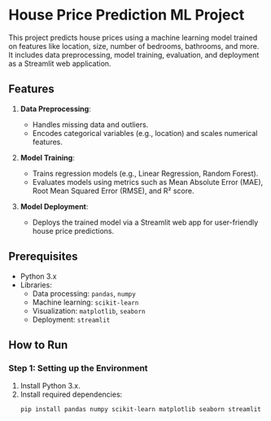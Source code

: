 # House Price Prediction ML Project

This project predicts house prices using a machine learning model trained on features like location, size, number of bedrooms, bathrooms, and more. It includes data preprocessing, model training, evaluation, and deployment as a Streamlit web application.

## Features
1. **Data Preprocessing**:
   - Handles missing data and outliers.
   - Encodes categorical variables (e.g., location) and scales numerical features.

2. **Model Training**:
   - Trains regression models (e.g., Linear Regression, Random Forest).
   - Evaluates models using metrics such as Mean Absolute Error (MAE), Root Mean Squared Error (RMSE), and R² score.

3. **Model Deployment**:
   - Deploys the trained model via a Streamlit web app for user-friendly house price predictions.

## Prerequisites
- Python 3.x
- Libraries:
  - Data processing: `pandas`, `numpy`
  - Machine learning: `scikit-learn`
  - Visualization: `matplotlib`, `seaborn`
  - Deployment: `streamlit`

## How to Run

### Step 1: Setting up the Environment
1. Install Python 3.x.
2. Install required dependencies:
   ```bash
   pip install pandas numpy scikit-learn matplotlib seaborn streamlit
